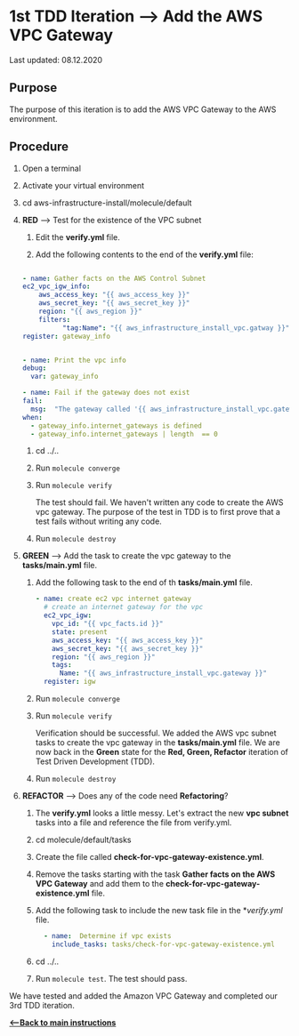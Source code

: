 # 1st TDD Iteration --> Add the AWS VPC Gateway

Last updated: 08.12.2020

## Purpose

The purpose of this iteration is to add the AWS VPC Gateway to the AWS environment.

## Procedure

1. Open a terminal
2. Activate your virtual environment
1. cd aws-infrastructure-install/molecule/default


1. **RED** --> Test for the existence of the VPC subnet
    
    1. Edit the **verify.yml** file.
    
    1. Add the following contents to the end of the **verify.yml** file:
    
      ```yaml

    - name: Gather facts on the AWS Control Subnet
      ec2_vpc_igw_info:
          aws_access_key: "{{ aws_access_key }}"
          aws_secret_key: "{{ aws_secret_key }}"
          region: "{{ aws_region }}"
          filters:
                "tag:Name": "{{ aws_infrastructure_install_vpc.gatway }}"
      register: gateway_info


    - name: Print the vpc info
      debug:
        var: gateway_info

    - name: Fail if the gateway does not exist
      fail:
        msg:  "The gateway called '{{ aws_infrastructure_install_vpc.gateway  }}' does not exist."
      when:
        - gateway_info.internet_gateways is defined
        - gateway_info.internet_gateways | length  == 0

 
      ``` 
         
      1. cd ../..
      1. Run `molecule converge`
      1. Run `molecule verify`
    
            The test should fail.  We haven't written any
            code to create the AWS vpc gateway.
            The purpose of the test in TDD is to
            first prove that a test fails without writing any
            code.
      1. Run `molecule destroy`

1. **GREEN** --> Add the task to create the vpc gateway to the **tasks/main.yml** file.
    1. Add the following task to the end of th **tasks/main.yml** file.
        
        ```yaml
        - name: create ec2 vpc internet gateway
          # create an internet gateway for the vpc
          ec2_vpc_igw:
            vpc_id: "{{ vpc_facts.id }}"
            state: present
            aws_access_key: "{{ aws_access_key }}"
            aws_secret_key: "{{ aws_secret_key }}"
            region: "{{ aws_region }}"
            tags:
              Name: "{{ aws_infrastructure_install_vpc.gateway }}"
          register: igw
        ```
            
      1. Run `molecule converge`
      1. Run `molecule verify`
        
            Verification should be successful.  We added the AWS vpc subnet tasks to
            create the vpc gateway in the
            **tasks/main.yml** file.  We are now
            back in the **Green** state for the
            **Red, Green, Refactor** iteration of Test
            Driven Development (TDD).
      1. Run `molecule destroy`
      
1. **REFACTOR** --> Does any of the code need **Refactoring**?

    1. The **verify.yml** looks a little messy.  Let's extract the new **vpc subnet**
        tasks into a file and reference the file from verify.yml.
    1. cd molecule/default/tasks
    1. Create the file called **check-for-vpc-gateway-existence.yml**.
    1. Remove the tasks starting with the task **Gather facts on the AWS VPC Gateway**
    and add them to the **check-for-vpc-gateway-existence.yml** file.
    1. Add the following task to include the new task file in the **verify.yml* file.
    
          ```yaml
            - name:  Determine if vpc exists
              include_tasks: tasks/check-for-vpc-gateway-existence.yml
         ``` 
    
    1. cd ../..
    1. Run `molecule test`.  The test should pass.

We have tested and added the Amazon VPC Gateway and completed our 3rd TDD iteration.

[**<--Back to main instructions**](../readme.md#3rdTDD)